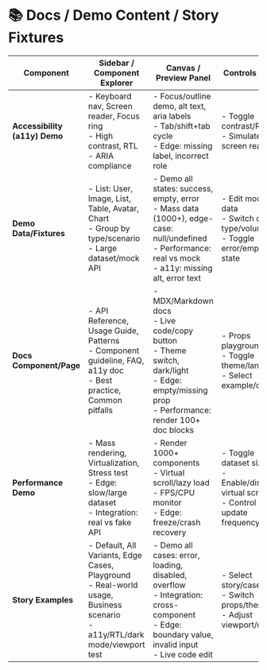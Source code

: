 # 📚 Docs / Demo Content / Story Fixtures

| Component                 | Sidebar / Component Explorer                                   | Canvas / Preview Panel                                                                | Controls Panel                                | Actions Panel                                | Interactions Panel                           | Mô tả                                                               | Usecase                                         |
|---------------------------|---------------------------------------------------------------|---------------------------------------------------------------------------------------|-----------------------------------------------|----------------------------------------------|-----------------------------------------------|---------------------------------------------------------------------|-------------------------------------------------|
| **Accessibility (a11y) Demo** | - Keyboard nav, Screen reader, Focus ring<br>- High contrast, RTL<br>- ARIA compliance | - Focus/outline demo, alt text, aria labels<br>- Tab/shift+tab cycle<br>- Edge: missing label, incorrect role | - Toggle contrast/RTL<br>- Simulate screen reader |                                              | Demo accessibility: nav bàn phím, screen reader, focus ring | Kiểm thử a11y, chứng minh ARIA/contrast chuẩn, demo live |
| **Demo Data/Fixtures**    | - List: User, Image, List, Table, Avatar, Chart<br>- Group by type/scenario<br>- Large dataset/mock API | - Demo all states: success, empty, error<br>- Mass data (1000+), edge-case: null/undefined<br>- Performance: real vs mock<br>- a11y: missing alt, error text | - Edit mock data<br>- Switch data type/volume<br>- Toggle error/empty state | - Reset data<br>- Log API call<br>- Simulate slow network | - Switch state (success/error/empty)<br>- Keyboard nav  | Bộ dữ liệu demo cho UI, đa dạng case, nhiều loại data (mock/real) | Test UI với nhiều data, edge-case, demo live, mock API   |
| **Docs Component/Page**   | - API Reference, Usage Guide, Patterns<br>- Component guideline, FAQ, a11y doc<br>- Best practice, Common pitfalls | - MDX/Markdown docs<br>- Live code/copy button<br>- Theme switch, dark/light<br>- Edge: empty/missing prop<br>- Performance: render 100+ doc blocks | - Props playground<br>- Toggle theme/lang<br>- Select example/case | - Copy code<br>- Open in CodeSandbox/StackBlitz | - Focus test<br>- Keyboard nav<br>- Screen reader preview  | Trang tài liệu chi tiết cho component hoặc page, gồm guideline, FAQ, best practice | Tài liệu UI, hướng dẫn dev, checklist QA, usage cho team |
| **Performance Demo**      | - Mass rendering, Virtualization, Stress test<br>- Edge: slow/large dataset<br>- Integration: real vs fake API | - Render 1000+ components<br>- Virtual scroll/lazy load<br>- FPS/CPU monitor<br>- Edge: freeze/crash recovery | - Toggle dataset size<br>- Enable/disable virtual scroll<br>- Control update frequency | - Log perf metrics<br>- Capture error/crash       | - Rapid scroll, load, interaction test           | Demo hiệu năng: render lớn, stress test, ảo hoá          | Benchmark, kiểm thử với dữ liệu lớn, đo FPS/CPU           |
| **Story Examples**        | - Default, All Variants, Edge Cases, Playground<br>- Real-world usage, Business scenario<br>- a11y/RTL/dark mode/viewport test | - Demo all cases: error, loading, disabled, overflow<br>- Integration: cross-component<br>- Edge: boundary value, invalid input<br>- Live code edit | - Select story/case<br>- Switch props/theme<br>- Adjust viewport/device | - Action log<br>- QA checklist<br>- Story state marker    | - Keyboard nav<br>- a11y validation<br>- Theme switch, responsive | Các ví dụ (story) dùng cho showcase, test, edge-case     | Test UI, dev playground, case thực tế business, QA/check  |

